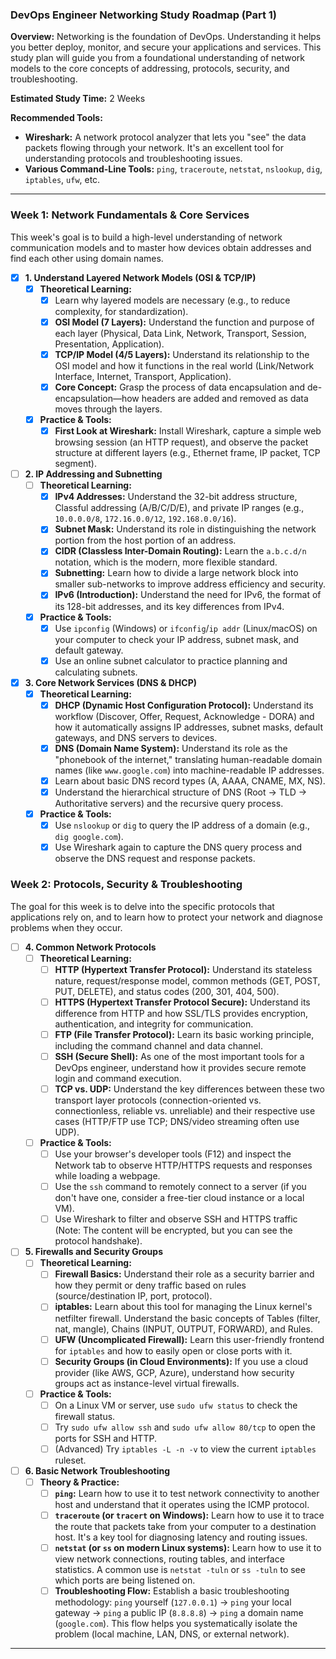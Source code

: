 ### DevOps Engineer Networking Study Roadmap (Part 1)

**Overview:** Networking is the foundation of DevOps. Understanding it helps you better deploy, monitor, and secure your applications and services. This study plan will guide you from a foundational understanding of network models to the core concepts of addressing, protocols, security, and troubleshooting.

**Estimated Study Time:** 2 Weeks

**Recommended Tools:**
* **Wireshark:** A network protocol analyzer that lets you "see" the data packets flowing through your network. It's an excellent tool for understanding protocols and troubleshooting issues.
* **Various Command-Line Tools:** `ping`, `traceroute`, `netstat`, `nslookup`, `dig`, `iptables`, `ufw`, etc.

---

### Week 1: Network Fundamentals & Core Services

This week's goal is to build a high-level understanding of network communication models and to master how devices obtain addresses and find each other using domain names.

* [x] **1. Understand Layered Network Models (OSI & TCP/IP)**
    * [x] **Theoretical Learning:**
        * [x] Learn why layered models are necessary (e.g., to reduce complexity, for standardization).
        * [x] **OSI Model (7 Layers):** Understand the function and purpose of each layer (Physical, Data Link, Network, Transport, Session, Presentation, Application).
        * [x] **TCP/IP Model (4/5 Layers):** Understand its relationship to the OSI model and how it functions in the real world (Link/Network Interface, Internet, Transport, Application).
        * [x] **Core Concept:** Grasp the process of data encapsulation and de-encapsulation—how headers are added and removed as data moves through the layers.
    * [x] **Practice & Tools:**
        * [x] **First Look at Wireshark:** Install Wireshark, capture a simple web browsing session (an HTTP request), and observe the packet structure at different layers (e.g., Ethernet frame, IP packet, TCP segment).

* [ ] **2. IP Addressing and Subnetting**
    * [ ] **Theoretical Learning:**
        * [x] **IPv4 Addresses:** Understand the 32-bit address structure, Classful addressing (A/B/C/D/E), and private IP ranges (e.g., `10.0.0.0/8`, `172.16.0.0/12`, `192.168.0.0/16`).
        * [x] **Subnet Mask:** Understand its role in distinguishing the network portion from the host portion of an address.
        * [x] **CIDR (Classless Inter-Domain Routing):** Learn the `a.b.c.d/n` notation, which is the modern, more flexible standard.
        * [x] **Subnetting:** Learn how to divide a large network block into smaller sub-networks to improve address efficiency and security.
        * [x] **IPv6 (Introduction):** Understand the need for IPv6, the format of its 128-bit addresses, and its key differences from IPv4.
    * [x] **Practice & Tools:**
        * [x] Use `ipconfig` (Windows) or `ifconfig`/`ip addr` (Linux/macOS) on your computer to check your IP address, subnet mask, and default gateway.
        * [x] Use an online subnet calculator to practice planning and calculating subnets.

* [x] **3. Core Network Services (DNS & DHCP)**
    * [x] **Theoretical Learning:**
        * [x] **DHCP (Dynamic Host Configuration Protocol):** Understand its workflow (Discover, Offer, Request, Acknowledge - DORA) and how it automatically assigns IP addresses, subnet masks, default gateways, and DNS servers to devices.
        * [x] **DNS (Domain Name System):** Understand its role as the "phonebook of the internet," translating human-readable domain names (like `www.google.com`) into machine-readable IP addresses.
        * [x] Learn about basic DNS record types (A, AAAA, CNAME, MX, NS).
        * [x] Understand the hierarchical structure of DNS (Root -> TLD -> Authoritative servers) and the recursive query process.
    * [x] **Practice & Tools:**
        * [x] Use `nslookup` or `dig` to query the IP address of a domain (e.g., `dig google.com`).
        * [x] Use Wireshark again to capture the DNS query process and observe the DNS request and response packets.

### Week 2: Protocols, Security & Troubleshooting

The goal for this week is to delve into the specific protocols that applications rely on, and to learn how to protect your network and diagnose problems when they occur.

* [ ] **4. Common Network Protocols**
    * [ ] **Theoretical Learning:**
        * [ ] **HTTP (Hypertext Transfer Protocol):** Understand its stateless nature, request/response model, common methods (GET, POST, PUT, DELETE), and status codes (200, 301, 404, 500).
        * [ ] **HTTPS (Hypertext Transfer Protocol Secure):** Understand its difference from HTTP and how SSL/TLS provides encryption, authentication, and integrity for communication.
        * [ ] **FTP (File Transfer Protocol):** Learn its basic working principle, including the command channel and data channel.
        * [ ] **SSH (Secure Shell):** As one of the most important tools for a DevOps engineer, understand how it provides secure remote login and command execution.
        * [ ] **TCP vs. UDP:** Understand the key differences between these two transport layer protocols (connection-oriented vs. connectionless, reliable vs. unreliable) and their respective use cases (HTTP/FTP use TCP; DNS/video streaming often use UDP).
    * [ ] **Practice & Tools:**
        * [ ] Use your browser's developer tools (F12) and inspect the Network tab to observe HTTP/HTTPS requests and responses while loading a webpage.
        * [ ] Use the `ssh` command to remotely connect to a server (if you don't have one, consider a free-tier cloud instance or a local VM).
        * [ ] Use Wireshark to filter and observe SSH and HTTPS traffic (Note: The content will be encrypted, but you can see the protocol handshake).

* [ ] **5. Firewalls and Security Groups**
    * [ ] **Theoretical Learning:**
        * [ ] **Firewall Basics:** Understand their role as a security barrier and how they permit or deny traffic based on rules (source/destination IP, port, protocol).
        * [ ] **iptables:** Learn about this tool for managing the Linux kernel's netfilter firewall. Understand the basic concepts of Tables (filter, nat, mangle), Chains (INPUT, OUTPUT, FORWARD), and Rules.
        * [ ] **UFW (Uncomplicated Firewall):** Learn this user-friendly frontend for `iptables` and how to easily open or close ports with it.
        * [ ] **Security Groups (in Cloud Environments):** If you use a cloud provider (like AWS, GCP, Azure), understand how security groups act as instance-level virtual firewalls.
    * [ ] **Practice & Tools:**
        * [ ] On a Linux VM or server, use `sudo ufw status` to check the firewall status.
        * [ ] Try `sudo ufw allow ssh` and `sudo ufw allow 80/tcp` to open the ports for SSH and HTTP.
        * [ ] (Advanced) Try `iptables -L -n -v` to view the current `iptables` ruleset.

* [ ] **6. Basic Network Troubleshooting**
    * [ ] **Theory & Practice:**
        * [ ] **`ping`:** Learn how to use it to test network connectivity to another host and understand that it operates using the ICMP protocol.
        * [ ] **`traceroute` (or `tracert` on Windows):** Learn how to use it to trace the route that packets take from your computer to a destination host. It's a key tool for diagnosing latency and routing issues.
        * [ ] **`netstat` (or `ss` on modern Linux systems):** Learn how to use it to view network connections, routing tables, and interface statistics. A common use is `netstat -tuln` or `ss -tuln` to see which ports are being listened on.
        * [ ] **Troubleshooting Flow:** Establish a basic troubleshooting methodology: `ping` yourself (`127.0.0.1`) -> `ping` your local gateway -> `ping` a public IP (`8.8.8.8`) -> `ping` a domain name (`google.com`). This flow helps you systematically isolate the problem (local machine, LAN, DNS, or external network).

---